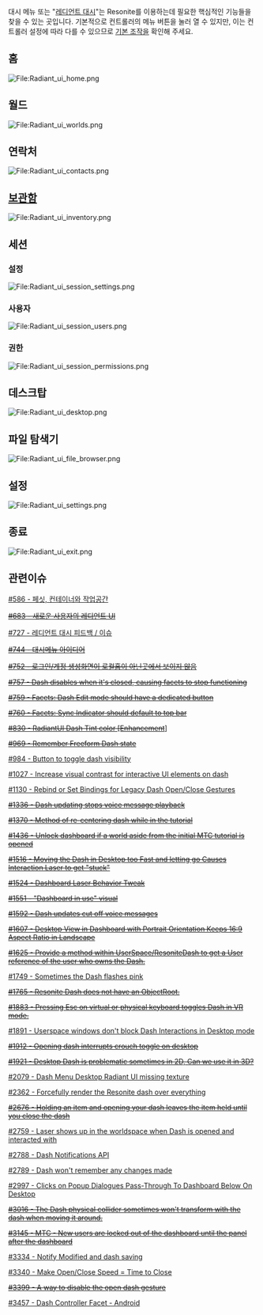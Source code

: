 <languages/> 대시 메뉴 또는 "[레디언트
대시](Radiant_Dash/ko "wikilink")"는 Resonite를 이용하는데 필요한
핵심적인 기능들을 찾을 수 있는 곳입니다. 기본적으로 컨트롤러의 메뉴
버튼을 눌러 열 수 있지만, 이는 컨트롤러 설정에 따라 다를 수 있으므로
[기본 조작을](Basic_Controls/ko "wikilink") 확인해 주세요.

## 홈

![<File:Radiant_ui_home.png>](Radiant_ui_home.png "File:Radiant_ui_home.png")

## 월드

![<File:Radiant_ui_worlds.png>](Radiant_ui_worlds.png "File:Radiant_ui_worlds.png")

## 연락처

![<File:Radiant_ui_contacts.png>](Radiant_ui_contacts.png "File:Radiant_ui_contacts.png")

## [보관함](Inventory/ko "wikilink")

![<File:Radiant_ui_inventory.png>](Radiant_ui_inventory.png "File:Radiant_ui_inventory.png")

## 세션

### 설정

![<File:Radiant_ui_session_settings.png>](Radiant_ui_session_settings.png "File:Radiant_ui_session_settings.png")

### 사용자

![<File:Radiant_ui_session_users.png>](Radiant_ui_session_users.png "File:Radiant_ui_session_users.png")

### 권한

![<File:Radiant_ui_session_permissions.png>](Radiant_ui_session_permissions.png "File:Radiant_ui_session_permissions.png")

## 데스크탑

![<File:Radiant_ui_desktop.png>](Radiant_ui_desktop.png "File:Radiant_ui_desktop.png")

## 파일 탐색기

![<File:Radiant_ui_file_browser.png>](Radiant_ui_file_browser.png "File:Radiant_ui_file_browser.png")

## 설정

![<File:Radiant_ui_settings.png>](Radiant_ui_settings.png "File:Radiant_ui_settings.png")

## 종료

![<File:Radiant_ui_exit.png>](Radiant_ui_exit.png "File:Radiant_ui_exit.png")

## 관련이슈

[#586 - 페싯, 컨테이너와
작업공간](https://github.com/Resonite-Metaverse/ResonitePublic/issues/586)

[<s>#683 - 새로운 사용자의 레디언트
UI</s>](https://github.com/Resonite-Metaverse/ResonitePublic/issues/683)

[#727 - 레디언트 대시 피드백 /
이슈](https://github.com/Resonite-Metaverse/ResonitePublic/issues/727)

[<s>#744 - 대시메뉴
아이디어</s>](https://github.com/Resonite-Metaverse/ResonitePublic/issues/744)

[<s>#752 - 로그인/계정 생성화면이 로컬홈이 아닌곳에서 보이지
않음</s>](https://github.com/Resonite-Metaverse/ResonitePublic/issues/752)

[<s>#757 - Dash disables when it's closed, causing facets to stop
functioning</s>](https://github.com/Resonite-Metaverse/ResonitePublic/issues/757)

[<s>#759 - Facets: Dash Edit mode should have a dedicated
button</s>](https://github.com/Resonite-Metaverse/ResonitePublic/issues/759)

[<s>#760 - Facets: Sync Indicator should default to top
bar</s>](https://github.com/Resonite-Metaverse/ResonitePublic/issues/760)

[<s>#830 - RadiantUI Dash Tint color
\[Enhancement](https://github.com/Resonite-Metaverse/ResonitePublic/issues/830)</s>\]

[<s>#969 - Remember Freeform Dash
state</s>](https://github.com/Resonite-Metaverse/ResonitePublic/issues/969)

[#984 - Button to toggle dash
visibility](https://github.com/Resonite-Metaverse/ResonitePublic/issues/984)

[#1027 - Increase visual contrast for interactive UI elements on
dash](https://github.com/Resonite-Metaverse/ResonitePublic/issues/1027)

[#1130 - Rebind or Set Bindings for Legacy Dash Open/Close
Gestures](https://github.com/Resonite-Metaverse/ResonitePublic/issues/1130)

[<s>#1336 - Dash updating stops voice message
playback</s>](https://github.com/Resonite-Metaverse/ResonitePublic/issues/1336)

[<s>#1370 - Method of re-centering dash while in the
tutorial</s>](https://github.com/Resonite-Metaverse/ResonitePublic/issues/1370)

[<s>#1436 - Unlock dashboard if a world aside from the initial MTC
tutorial is
opened</s>](https://github.com/Resonite-Metaverse/ResonitePublic/issues/1436)

[<s>#1516 - Moving the Dash in Desktop too Fast and letting go Causes
Interaction Laser to get
"stuck"</s>](https://github.com/Resonite-Metaverse/ResonitePublic/issues/1516)

[<s>#1524 - Dashboard Laser Behavior
Tweak</s>](https://github.com/Resonite-Metaverse/ResonitePublic/issues/1524)

[<s>#1551 - "Dashboard in use"
visual</s>](https://github.com/Resonite-Metaverse/ResonitePublic/issues/1551)

[<s>#1592 - Dash updates cut off voice
messages</s>](https://github.com/Resonite-Metaverse/ResonitePublic/issues/1592)

[<s>#1607 - Desktop View in Dashboard with Portrait Orientation Keeps
16:9 Aspect Ratio in
Landscape</s>](https://github.com/Resonite-Metaverse/ResonitePublic/issues/1607)

[<s>#1625 - Provide a method within UserSpace/ResoniteDash to get a User
reference of the user who owns the
Dash.</s>](https://github.com/Resonite-Metaverse/ResonitePublic/issues/1625)

[#1749 - Sometimes the Dash flashes
pink](https://github.com/Resonite-Metaverse/ResonitePublic/issues/1749)

[<s>#1765 - Resonite Dash does not have an
ObjectRoot.</s>](https://github.com/Resonite-Metaverse/ResonitePublic/issues/1765)

[<s>#1883 - Pressing Esc on virtual or physical keyboard toggles Dash in
VR
mode.</s>](https://github.com/Resonite-Metaverse/ResonitePublic/issues/1883)

[#1891 - Userspace windows don't block Dash Interactions in Desktop
mode](https://github.com/Resonite-Metaverse/ResonitePublic/issues/1891)

[<s>#1912 - Opening dash interrupts crouch toggle on
desktop</s>](https://github.com/Resonite-Metaverse/ResonitePublic/issues/1912)

[<s>#1921 - Desktop Dash is problematic sometimes in 2D, Can we use it
in
3D?</s>](https://github.com/Resonite-Metaverse/ResonitePublic/issues/1921)

[#2079 - Dash Menu Desktop Radiant UI missing
texture](https://github.com/Resonite-Metaverse/ResonitePublic/issues/2079)

[#2362 - Forcefully render the Resonite dash over
everything](https://github.com/Resonite-Metaverse/ResonitePublic/issues/2362)

[<s>#2676 - Holding an item and opening your dash leaves the item held
until you close the
dash</s>](https://github.com/Resonite-Metaverse/ResonitePublic/issues/2676)

[#2759 - Laser shows up in the worldspace when Dash is opened and
interacted
with](https://github.com/Resonite-Metaverse/ResonitePublic/issues/2759)

[#2788 - Dash Notifications
API](https://github.com/Resonite-Metaverse/ResonitePublic/issues/2788)

[#2789 - Dash won't remember any changes
made](https://github.com/Resonite-Metaverse/ResonitePublic/issues/2789)

[#2997 - Clicks on Popup Dialogues Pass-Through To Dashboard Below On
Desktop](https://github.com/Resonite-Metaverse/ResonitePublic/issues/2997)

[<s>#3016 - The Dash physical collider sometimes won't transform with
the dash when moving it
around.</s>](https://github.com/Resonite-Metaverse/ResonitePublic/issues/3016)

[<s>#3145 - MTC - New users are locked out of the dashboard until the
panel after the
dashboard</s>](https://github.com/Resonite-Metaverse/ResonitePublic/issues/3145)

[#3334 - Notify Modified and dash
saving](https://github.com/Resonite-Metaverse/ResonitePublic/issues/3334)

[#3340 - Make Open/Close Speed = Time to
Close](https://github.com/Resonite-Metaverse/ResonitePublic/issues/3340)

[<s>#3399 - A way to disable the open dash
gesture</s>](https://github.com/Resonite-Metaverse/ResonitePublic/issues/3399)

[#3457 - Dash Controller Facet -
Android](https://github.com/Resonite-Metaverse/ResonitePublic/issues/3457)